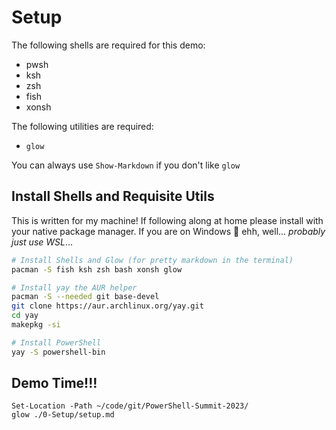 # Setup

The following shells are required for this demo:

- pwsh
- ksh
- zsh
- fish
- xonsh

The following utilities are required:

- `glow`

You can always use `Show-Markdown` if you don't like `glow`

## Install Shells and Requisite Utils

This is written for my machine!
If following along at home please install with your native package manager.
If you are on Windows 🤷 ehh, well... _probably just use WSL_...

```bash
# Install Shells and Glow (for pretty markdown in the terminal)
pacman -S fish ksh zsh bash xonsh glow

# Install yay the AUR helper
pacman -S --needed git base-devel
git clone https://aur.archlinux.org/yay.git
cd yay
makepkg -si

# Install PowerShell
yay -S powershell-bin
```

## Demo Time!!!

```pwsh
Set-Location -Path ~/code/git/PowerShell-Summit-2023/
glow ./0-Setup/setup.md
```

